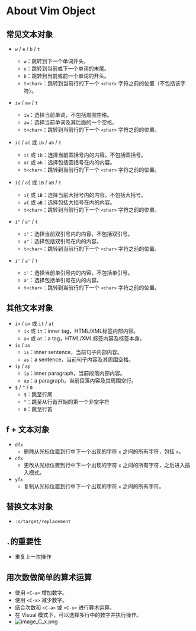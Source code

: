 # About Vim Object

## 常见文本对象

- `w` / `e` / `b` / `t`
  - `w`：跳转到下一个单词开头。
  - `e`：跳转到当前或下一个单词的末尾。
  - `b`：跳转到当前或前一个单词的开头。
  - `t<char>`：跳转到当前行的下一个 `<char>` 字符之前的位置（不包括该字符）。

- `iw` / `aw` / `t`
  - `iw`：选择当前单词，不包括周围空格。
  - `aw`：选择当前单词及其后面的一个空格。
  - `t<char>`：跳转到当前行的下一个 `<char>` 字符之前的位置。

- `i(` / `a(` 或 `ib` / `ab` / `t`
  - `i(` 或 `ib`：选择当前圆括号内的内容，不包括圆括号。
  - `a(` 或 `ab`：选择包括圆括号在内的内容。
  - `t<char>`：跳转到当前行的下一个 `<char>` 字符之前的位置。

- `i{` / `a{` 或 `iB` / `aB` / `t`
  - `i{` 或 `iB`：选择当前大括号内的内容，不包括大括号。
  - `a{` 或 `aB`：选择包括大括号在内的内容。
  - `t<char>`：跳转到当前行的下一个 `<char>` 字符之前的位置。

- `i"` / `a"` / `t`
  - `i"`：选择当前双引号内的内容，不包括双引号。
  - `a"`：选择包括双引号在内的内容。
  - `t<char>`：跳转到当前行的下一个 `<char>` 字符之前的位置。

- `i'` / `a'` / `t`
  - `i'`：选择当前单引号内的内容，不包括单引号。
  - `a'`：选择包括单引号在内的内容。
  - `t<char>`：跳转到当前行的下一个 `<char>` 字符之前的位置。


## 其他文本对象

- `i<` / `a<` 或 `it` / `at`
    - `i<` 或 `it`：inner tag，HTML/XML标签内部内容。
    - `a<` 或 `at`：a tag，HTML/XML标签内容及标签本身。
- `is` / `as`
    - `is`：inner sentence，当前句子内部内容。
    - `as`：a sentence，当前句子内容及其周围空格。
- `ip` / `ap`
    - `ip`：inner paragraph，当前段落内部内容。
    - `ap`：a paragraph，当前段落内容及其周围空行。
- `$` / `^` / `0`
  - `$`：跳至行尾
  - `^`：跳至从行首开始的第一个非空字符
  - `0`：跳至行首

## f + 文本对象
- `dfx`
  - 删除从光标位置到行中下一个出现的字符 `x` 之间的所有字符，包括 `x`。
- `cfx`
  - 更改从光标位置到行中下一个出现的字符 `x` 之间的所有字符，之后进入插入模式。
- `yfx`
  - 复制从光标位置到行中下一个出现的字符 `x` 之间的所有字符。

## 替换文本对象
- `:s/target/replacement`

## `.`的重要性
- 重复上一次操作

## 用次数做简单的算术运算
- 使用 `<C-a>` 增加数字。
- 使用 `<C-x>` 减少数字。
- 结合次数和 `<C-a>` 或 `<C-x>` 进行算术运算。
- 在 Visual 模式下，可以选择多行中的数字并执行操作。
- ![image_C_x.png](image_C_x.png)




